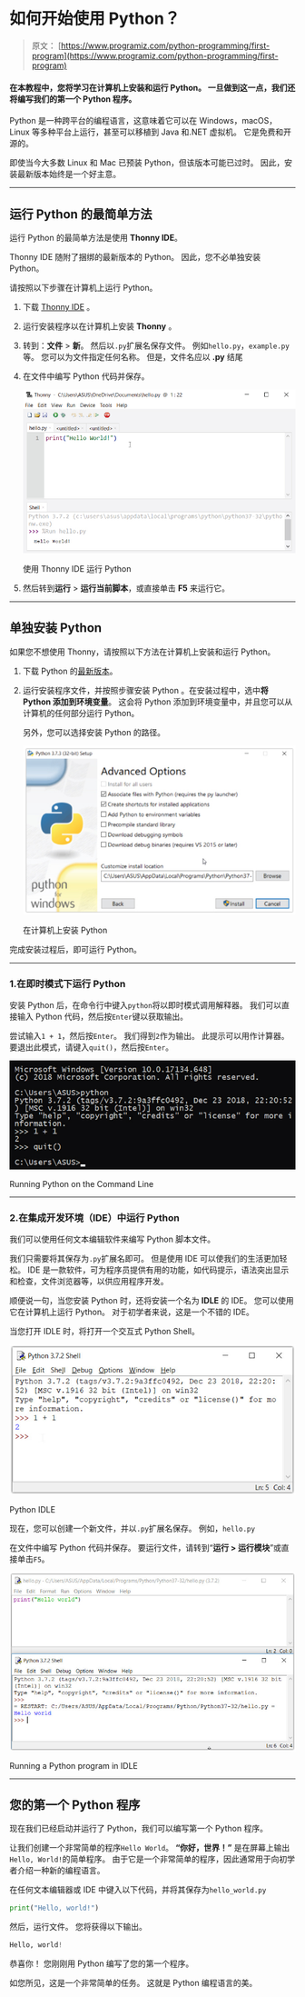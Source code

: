 # 如何开始使用 Python？

> 原文： [https://www.programiz.com/python-programming/first-program](https://www.programiz.com/python-programming/first-program)

#### 在本教程中，您将学习在计算机上安装和运行 Python。 一旦做到这一点，我们还将编写我们的第一个 Python 程序。

Python 是一种跨平台的编程语言，这意味着它可以在 Windows，macOS，Linux 等多种平台上运行，甚至可以移植到 Java 和.NET 虚拟机。 它是免费和开源的。

即使当今大多数 Linux 和 Mac 已预装 Python，但该版本可能已过时。 因此，安装最新版本始终是一个好主意。

* * *

## 运行 Python 的最简单方法

运行 Python 的最简单方法是使用 **Thonny IDE**。

Thonny IDE 随附了捆绑的最新版本的 Python。 因此，您不必单独安装 Python。

请按照以下步骤在计算机上运行 Python。

1.  下载 [Thonny IDE](https://thonny.org/) 。
2.  运行安装程序以在计算机上安装 **Thonny** 。
3.  转到：**文件** > **新**。 然后以`.py`扩展名保存文件。 例如`hello.py`，`example.py`等。
    您可以为文件指定任何名称。 但是，文件名应以 **.py** 结尾
4.  在文件中编写 Python 代码并保存。

    ![Run Python on your computer](img/bf69b691cb5c1c585ac9d7214663f6aa.png "Run Python on Thonny IDE")

    使用 Thonny IDE 运行 Python

    

5.  然后转到**运行** > **运行当前脚本**，或直接单击 **F5** 来运行它。

* * *

## 单独安装 Python

如果您不想使用 Thonny，请按照以下方法在计算机上安装和运行 Python。

1.  下载 Python 的[最新版本](https://www.python.org/downloads/)。
2.  运行安装程序文件，并按照步骤安装 Python
    。在安装过程中，选中**将 Python 添加到环境变量**。 这会将 Python 添加到环境变量中，并且您可以从计算机的任何部分运行 Python。

    另外，您可以选择安装 Python 的路径。

    ![Install Python on your computer](img/67a4ad6ea004246c3ac149969e76aa5c.png "Choose where Python is installed.")

    在计算机上安装 Python

    

完成安装过程后，即可运行 Python。

* * *

### 1.在即时模式下运行 Python

安装 Python 后，在命令行中键入`python`将以即时模式调用解释器。 我们可以直接输入 Python 代码，然后按`Enter`键以获取输出。

尝试输入`1 + 1`，然后按`Enter`。 我们得到`2`作为输出。 此提示可以用作计算器。 要退出此模式，请键入`quit()`，然后按`Enter`。

![Run Python in Immediate mode](img/e0ae368ab7ff6afbc9d8bfa31104cf36.png "Run Python in Command Prompt")

Running Python on the Command Line



* * *

### 2.在集成开发环境（IDE）中运行 Python

我们可以使用任何文本编辑软件来编写 Python 脚本文件。

我们只需要将其保存为`.py`扩展名即可。 但是使用 IDE 可以使我们的生活更加轻松。 IDE 是一款软件，可为程序员提供有用的功能，如代码提示，语法突出显示和检查，文件浏览器等，以供应用程序开发。

顺便说一句，当您安装 Python 时，还将安装一个名为 **IDLE** 的 IDE。 您可以使用它在计算机上运行 Python。 对于初学者来说，这是一个不错的 IDE。

当您打开 IDLE 时，将打开一个交互式 Python Shell。

![Python IDLE](img/560fcaaf7ad5004c0676a3aee1fe60c1.png "Python IDLE")

Python IDLE



现在，您可以创建一个新文件，并以`.py`扩展名保存。 例如，`hello.py`

在文件中编写 Python 代码并保存。 要运行文件，请转到“**运行 > 运行模块**”或直接单击`F5`。

![Run Python programs in IDLE](img/1ef3543fc6c08ab97eaa4b5b9d223d68.png "Run Python programs in IDLE")

Running a Python program in IDLE



* * *

## 您的第一个 Python 程序

现在我们已经启动并运行了 Python，我们可以编写第一个 Python 程序。

让我们创建一个非常简单的程序`Hello World`。 **“你好，世界！”** 是在屏幕上输出`Hello, World!`的简单程序。 由于它是一个非常简单的程序，因此通常用于向初学者介绍一种新的编程语言。

在任何文本编辑器或 IDE 中键入以下代码，并将其保存为`hello_world.py`

```py
print("Hello, world!")
```

然后，运行文件。 您将获得以下输出。

```py
Hello, world!
```

恭喜你！ 您刚刚用 Python 编写了您的第一个程序。

如您所见，这是一个非常简单的任务。 这就是 Python 编程语言的美。